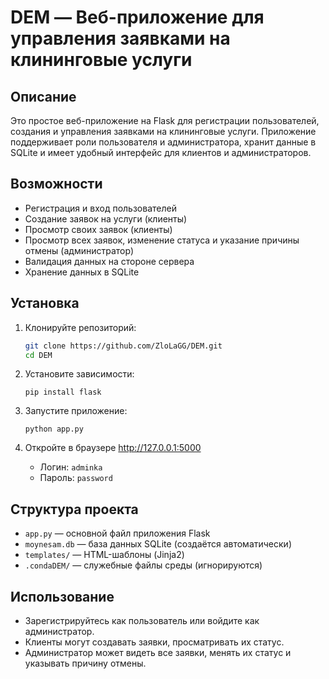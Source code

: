 <!-- filepath: c:\Coding\DEM\REAME.md -->
# DEM — Веб-приложение для управления заявками на клининговые услуги

## Описание

Это простое веб-приложение на Flask для регистрации пользователей, создания и управления заявками на клининговые услуги. Приложение поддерживает роли пользователя и администратора, хранит данные в SQLite и имеет удобный интерфейс для клиентов и администраторов.

## Возможности

- Регистрация и вход пользователей
- Создание заявок на услуги (клиенты)
- Просмотр своих заявок (клиенты)
- Просмотр всех заявок, изменение статуса и указание причины отмены (администратор)
- Валидация данных на стороне сервера
- Хранение данных в SQLite

## Установка

1. Клонируйте репозиторий:
   ```sh
   git clone https://github.com/ZloLaGG/DEM.git
   cd DEM

2.  Установите зависимости:
    ```
    pip install flask
    ```

3.  Запустите приложение:
    ```
    python app.py
    ```

4. Откройте в браузере http://127.0.0.1:5000
    - Логин: `adminka`
    - Пароль: `password`

## Структура проекта

- `app.py` — основной файл приложения Flask
- `moynesam.db` — база данных SQLite (создаётся автоматически)
- `templates/` — HTML-шаблоны (Jinja2)
- `.condaDEM/` — служебные файлы среды (игнорируются)

## Использование

- Зарегистрируйтесь как пользователь или войдите как администратор.
- Клиенты могут создавать заявки, просматривать их статус.
- Администратор может видеть все заявки, менять их статус и указывать причину отмены.